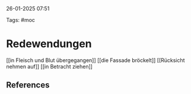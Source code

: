 
26-01-2025 07:51


Tags: #moc

# Redewendungen


[[in Fleisch und Blut übergegangen]]
[[die Fassade bröckelt]]
[[Rücksicht nehmen auf]]
[[in Betracht ziehen]]


## References
